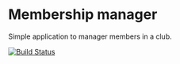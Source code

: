 Membership manager
=================

Simple application to manager members in a club.


[![Build Status](https://travis-ci.org/flyhard/membershipManager.svg?branch=master)](https://travis-ci.org/flyhard/membershipManager)

